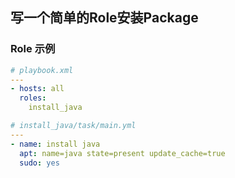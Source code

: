 ## 写一个简单的Role安装Package

### Role 示例

```yaml
# playbook.xml
---
- hosts: all
  roles:
    install_java
```

```yaml
# install_java/task/main.yml
---
- name: install java
  apt: name=java state=present update_cache=true
  sudo: yes
```
